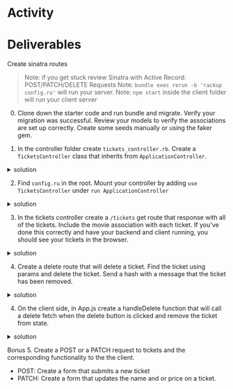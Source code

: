 # Activity


# Deliverables
Create sinatra routes 

>Note: if you get stuck review Sinatra with Active Record: POST/PATCH/DELETE Requests
>Note: `bundle exec rerun -b 'rackup config.ru'` will run your server.
>Note: `npm start` inside the client folder will run your client server

0. Clone down the starter code and run bundle and migrate. Verify your migration was successful. Review your models to verify the associations are set up correctly. Create some seeds manually or using the faker gem.  


1. In the controller folder create `tickets_controller.rb`. Create a `TicketsController` class that inherits from `ApplicationController`. 
 <details>
      <summary>
        solution 
      </summary>
      <hr/>
        <img src="assets/image_20.png"
        alt="tickets controller"
        style="margin-right: 10px;" />
      <hr/>
 </details>

2. Find `config.ru` in the root. Mount your controller by adding `use TicketsController` under `run ApplicationController`

 <details>
      <summary>
        solution 
      </summary>
      <hr/>
        <img src="assets/image_21.png"
        alt="config.ru"
        style="margin-right: 10px;" />
      <hr/>
 </details>

3. In the tickets controller create a `/tickets` get route that response with all of the tickets. Include the movie association with each ticket. If you've done this correctly and have your backend and client running, you should see your tickets in the browser.
 <details>
      <summary>
        solution 
      </summary>
      <hr/>
        <img src="assets/image_22.png"
        alt="includes"
        style="margin-right: 10px;" />
      <hr/>
 </details>


 4. Create a delete route that will delete a ticket. Find the ticket using params and delete the ticket. Send a hash with a message that the ticket has been removed.
  <details>
      <summary>
        solution 
      </summary>
      <hr/>        
      <img src="assets/image_23.png" alt="delete" style="margin-right: 10px;" />
      <hr/>
 </details>

 4. On the client side, in App.js create a handleDelete function that will call a delete fetch when the delete button is clicked and remove the ticket from state.
  <details>
      <summary>
        solution 
      </summary>
      <hr/>        
      <img src="assets/image_24.png" alt="delete client" style="margin-right: 10px;" />
      <hr/>
 </details>

 Bonus 
 5. Create a POST or a PATCH request to tickets and the corresponding functionality to the the client. 
  - POST: Create a form that submits a new ticket
  - PATCH: Create a form that updates the name and or price on a ticket. 
 